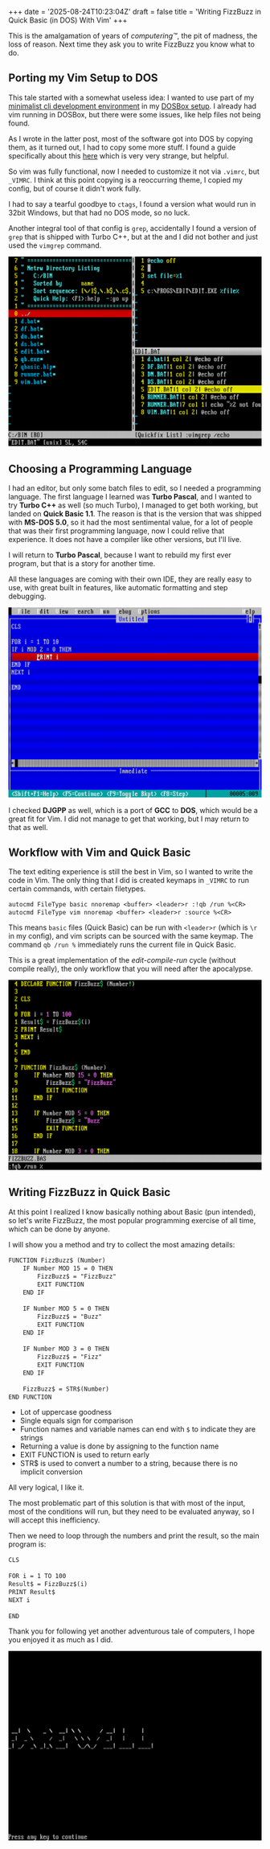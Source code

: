 +++
date = '2025-08-24T10:23:04Z'
draft = false
title = 'Writing FizzBuzz in Quick Basic (in DOS) With Vim'
+++

This is the amalgamation of years of _computering™_, the pit of madness, the loss of reason. Next time they ask you to write FizzBuzz you know what to do.

<!--more-->

## Porting my Vim Setup to DOS

This tale started with a somewhat useless idea: I wanted to use part of my [minimalist cli development environment](/posts/birth-of-a-minimalistic-cli-development-environment-i) in my [DOSBox setup](/posts/creating-my-dream-dos-setup). I already had vim running in DOSBox, but there were some issues, like help files not being found.

As I wrote in the latter post, most of the software got into DOS by copying them, as it turned out, I had to copy some more stuff. I found a guide specifically about this [here](https://www.geeksforgeeks.org/installation-guide/how-to-install-and-use-vim-on-dosbox/) which is very very strange, but helpful.

So vim was fully functional, now I needed to customize it not via `.vimrc`, but `_VIMRC`. I think at this point copying is a reoccurring theme, I copied my config, but of course it didn't work fully.

I had to say a tearful goodbye to `ctags`, I found a version what would run in 32bit Windows, but that had no DOS mode, so no luck.

Another integral tool of that config is `grep`, accidentally I found a version of `grep` that is shipped with Turbo C++, but at the and I did not bother and just used the `vimgrep` command.

![Vim in DOS](vim-in-dos.png)

## Choosing a Programming Language

I had an editor, but only some batch files to edit, so I needed a programming language. The first language I learned was **Turbo Pascal**, and I wanted to try **Turbo C++** as well (so much Turbo), I managed to get both working, but landed on **Quick Basic 1.1**. The reason is that is the version that was shipped with **MS-DOS 5.0**, so it had the most sentimental value, for a lot of people that was their first programming language, now I could relive that experience. It does not have a compiler like other versions, but I'll live.

I will return to **Turbo Pascal**, because I want to rebuild my first ever program, but that is a story for another time.

All these languages are coming with their own IDE, they are really easy to use, with great built in features, like automatic formatting and step debugging.

![Quick Basic IDE](qbasic-ide.png)

I checked **DJGPP** as well, which is a port of **GCC** to **DOS**, which would be a great fit for Vim. I did not manage to get that working, but I may return to that as well.

## Workflow with Vim and Quick Basic

The text editing experience is still the best in Vim, so I wanted to write the code in Vim. The only thing that I did is created keymaps in `_VIMRC` to run certain commands, with certain filetypes.

```vim
autocmd FileType basic nnoremap <buffer> <leader>r :!qb /run %<CR>
autocmd FileType vim nnoremap <buffer> <leader>r :source %<CR>
```

This means `basic` files (Quick Basic) can be run with `<leader>r` (which is `\r` in my config), and vim scripts can be sourced with the same keymap. The command `qb /run %` immediately runs the current file in Quick Basic.

This is a great implementation of the _edit-compile-run_ cycle (without compile really), the only workflow that you will need after the apocalypse.

![Quick Basic FizzBuzz in Vim](vim-qbasic.png)

## Writing FizzBuzz in Quick Basic

At this point I realized I know basically nothing about Basic (pun intended), so let's write FizzBuzz, the most popular programming exercise of all time, which can be done by anyone.

I will show you a method and try to collect the most amazing details:

```basic
FUNCTION FizzBuzz$ (Number)
    IF Number MOD 15 = 0 THEN
        FizzBuzz$ = "FizzBuzz"
        EXIT FUNCTION
    END IF

    IF Number MOD 5 = 0 THEN
        FizzBuzz$ = "Buzz"
        EXIT FUNCTION
    END IF

    IF Number MOD 3 = 0 THEN
        FizzBuzz$ = "Fizz"
        EXIT FUNCTION
    END IF

    FizzBuzz$ = STR$(Number)
END FUNCTION
```

- Lot of uppercase goodness
- Single equals sign for comparison
- Function names and variable names can end with `$` to indicate they are strings
- Returning a value is done by assigning to the function name
- EXIT FUNCTION is used to return early
- STR$ is used to convert a number to a string, because there is no implicit conversion

All very logical, I like it.

The most problematic part of this solution is that with most of the input, most of the conditions will run, but they need to be evaluated anyway, so I will accept this inefficiency.

Then we need to loop through the numbers and print the result, so the main program is:

```basic
CLS

FOR i = 1 TO 100
Result$ = FizzBuzz$(i)
PRINT Result$
NEXT i

END
```

Thank you for following yet another adventurous tale of computers, I hope you enjoyed it as much as I did.

![Farewell](farewell.png)
